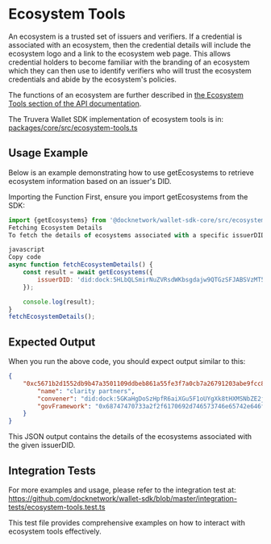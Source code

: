 # Ecosystem Tools

An ecosystem is a trusted set of issuers and verifiers. If a credential is associated with an ecosystem, then the credential details will include the ecosystem logo and a link to the ecosystem web page. This allows credential holders to become familiar with the branding of an ecosystem which they can then use to identify verifiers who will trust the ecosystem credentials and abide by the ecosystem's policies.

The functions of an ecosystem are further described in [the Ecosystem Tools section of the API documentation](https://docs.truvera.io/truvera-api/ecosystem-tools).

The Truvera Wallet SDK implementation of ecosystem tools is in:
[packages/core/src/ecosystem-tools.ts](https://github.com/docknetwork/wallet-sdk/blob/5dfbcb197b848802478d2f7a697286a8c3c28823/packages/core/src/ecosystem-tools.ts#L4)

## Usage Example

Below is an example demonstrating how to use getEcosystems to retrieve ecosystem information based on an issuer's DID.

Importing the Function First, ensure you import getEcosystems from the SDK:

```js
import {getEcosystems} from '@docknetwork/wallet-sdk-core/src/ecosystem-tools';
Fetching Ecosystem Details
To fetch the details of ecosystems associated with a specific issuerDID, you can use the following code snippet:

javascript
Copy code
async function fetchEcosystemDetails() {
    const result = await getEcosystems({
        issuerDID: 'did:dock:5HLbQLSmirNuZVRsdWKbsgdajw9QTGzSFJABSVzMT5EBj5sb',
    });

    console.log(result);
}
fetchEcosystemDetails();
```

## Expected Output

When you run the above code, you should expect output similar to this:

```json
{
    "0xc5671b2d1552db9b47a3501109ddbeb861a55fe3f7a0cb7a26791203abe9fcc8": {
        "name": "clarity partners",
        "convener": "did:dock:5GKaHgDoSzHpfR6aiXGu5F1oUYgXk8tHXMSNbZE2jdm9FAnT",
        "govFramework": "0x68747470733a2f2f6170692d746573746e65742e646f636b2e696f2f74727573742d726567697374726965732f3078633536373162326431353532646239623437613335303131303964646265623836316135356665336637613063623761323637393132303361626539666363382f7075626c6963"
    }
}
```

This JSON output contains the details of the ecosystems associated with the given issuerDID.

## Integration Tests

For more examples and usage, please refer to the integration test at:
https://github.com/docknetwork/wallet-sdk/blob/master/integration-tests/ecosystem-tools.test.ts

This test file provides comprehensive examples on how to interact with ecosystem tools effectively.
